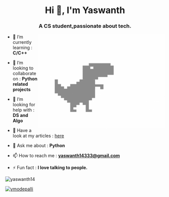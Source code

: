 <h1 align="center">Hi 👋, I'm Yaswanth</h1>
<h3 align="center">A CS student,passionate about tech.</h3>





<img align="right" alt="GIF" src="/devpic.gif?raw=true" width="400" height="300"/>

- 🌱 I’m currently learning : **C/C++**

- 👯 I’m looking to collaborate on : **Python related projects**

- 🤝 I’m looking for help with : **DS and Algo**

- 📝 Have a look at my articles : [here](https://ymodepalli.hashnode.dev/)

- 💬 Ask me about : **Python**

- 📫 How to reach me : **yaswanth14333@gmail.com**

- ⚡ Fun fact : **I love talking to people.**


<p align="left"> <img src="https://komarev.com/ghpvc/?username=yaswanth14&label=Profile%20views&color=0e75b6&style=flat" alt="yaswanth14" /> </p>

<p align="left"> <a href="https://twitter.com/ymodepalli" target="blank"><img src="https://img.shields.io/twitter/follow/ymodepalli?logo=twitter&style=for-the-badge" alt="ymodepalli" /></a> </p>

